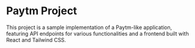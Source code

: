 # Paytm Project

This project is a sample implementation of a Paytm-like application, featuring API endpoints for various functionalities and a frontend built with React and Tailwind CSS.
